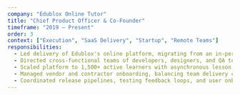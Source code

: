 ```yaml
---
company: "Edublox Online Tutor"
title: "Chief Product Officer & Co-Founder"
timeframe: "2019 – Present"
order: 3
context: ["Execution", "SaaS Delivery", "Startup", "Remote Teams"]
responsibilities:
  - Led delivery of Edublox's online platform, migrating from an in-person model to a full digital product during early COVID shutdowns.
  - Directed cross-functional teams of developers, designers, and QA to launch MVP within 3 months, enabling user continuity during lockdown.
  - Scaled platform to 1,500+ active learners with asynchronous lesson delivery, tutor dashboards, and integrated learner reports.
  - Managed vendor and contractor onboarding, balancing team delivery capacity with financial runway in a bootstrapped environment.
  - Coordinated release pipelines, testing feedback loops, and user onboarding flows across multiple learning products.
---
```

